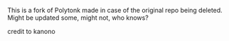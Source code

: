 This is a fork of Polytonk made in case of the original repo being deleted. Might be updated some, might not, who knows?

credit to kanono
